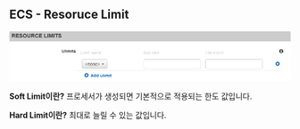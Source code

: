 ## ECS - Resoruce Limit

![ECS Container Resource Limit](https://github.com/IlIllIlllIllll/AWS/raw/main/ECS/Resource%20Limit/img/image-1.png)

**Soft Limit이란?**
프로세서가 생성되면 기본적으로 적용되는 한도 값입니다.

**Hard Limit이란?**
최대로 늘릴 수 있는 값입니다.